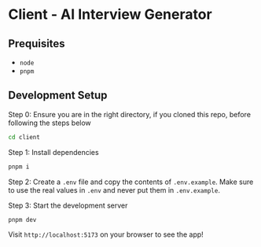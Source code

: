 # Client - AI Interview Generator

## Prequisites
- `node`
- `pnpm`

## Development Setup
Step 0: Ensure you are in the right directory, if you cloned this repo, before following the steps below
```bash
cd client
```

Step 1: Install dependencies
```bash
pnpm i
```

Step 2: Create a `.env` file and copy the contents of `.env.example`. Make sure to use the real values in `.env` and never put them in `.env.example`.

Step 3: Start the development server
```bash
pnpm dev
```

Visit `http://localhost:5173` on your browser to see the app!
